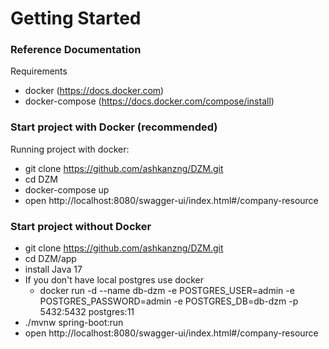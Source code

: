 # Getting Started

### Reference Documentation
Requirements
* docker (https://docs.docker.com)
* docker-compose (https://docs.docker.com/compose/install)

### Start project with Docker (recommended)
Running project with docker:

* git clone https://github.com/ashkanzng/DZM.git
* cd DZM
* docker-compose up
* open http://localhost:8080/swagger-ui/index.html#/company-resource

### Start project without Docker
* git clone https://github.com/ashkanzng/DZM.git
* cd DZM/app
* install Java 17
* If you don't have local postgres use docker
  * docker run -d --name db-dzm -e POSTGRES_USER=admin -e POSTGRES_PASSWORD=admin -e POSTGRES_DB=db-dzm -p 5432:5432 postgres:11
* ./mvnw spring-boot:run
* open http://localhost:8080/swagger-ui/index.html#/company-resource


